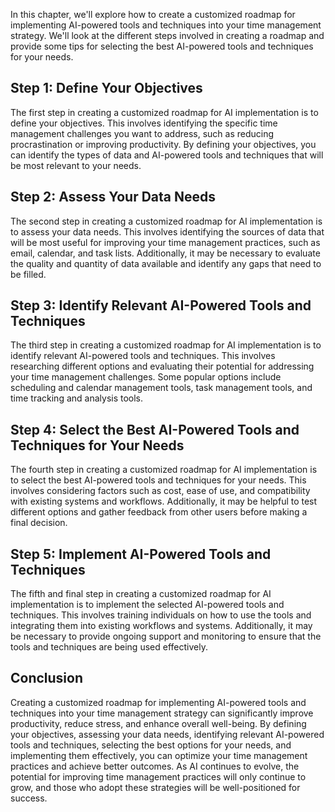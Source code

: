 

In this chapter, we'll explore how to create a customized roadmap for implementing AI-powered tools and techniques into your time management strategy. We'll look at the different steps involved in creating a roadmap and provide some tips for selecting the best AI-powered tools and techniques for your needs.

Step 1: Define Your Objectives
------------------------------

The first step in creating a customized roadmap for AI implementation is to define your objectives. This involves identifying the specific time management challenges you want to address, such as reducing procrastination or improving productivity. By defining your objectives, you can identify the types of data and AI-powered tools and techniques that will be most relevant to your needs.

Step 2: Assess Your Data Needs
------------------------------

The second step in creating a customized roadmap for AI implementation is to assess your data needs. This involves identifying the sources of data that will be most useful for improving your time management practices, such as email, calendar, and task lists. Additionally, it may be necessary to evaluate the quality and quantity of data available and identify any gaps that need to be filled.

Step 3: Identify Relevant AI-Powered Tools and Techniques
---------------------------------------------------------

The third step in creating a customized roadmap for AI implementation is to identify relevant AI-powered tools and techniques. This involves researching different options and evaluating their potential for addressing your time management challenges. Some popular options include scheduling and calendar management tools, task management tools, and time tracking and analysis tools.

Step 4: Select the Best AI-Powered Tools and Techniques for Your Needs
----------------------------------------------------------------------

The fourth step in creating a customized roadmap for AI implementation is to select the best AI-powered tools and techniques for your needs. This involves considering factors such as cost, ease of use, and compatibility with existing systems and workflows. Additionally, it may be helpful to test different options and gather feedback from other users before making a final decision.

Step 5: Implement AI-Powered Tools and Techniques
-------------------------------------------------

The fifth and final step in creating a customized roadmap for AI implementation is to implement the selected AI-powered tools and techniques. This involves training individuals on how to use the tools and integrating them into existing workflows and systems. Additionally, it may be necessary to provide ongoing support and monitoring to ensure that the tools and techniques are being used effectively.

Conclusion
----------

Creating a customized roadmap for implementing AI-powered tools and techniques into your time management strategy can significantly improve productivity, reduce stress, and enhance overall well-being. By defining your objectives, assessing your data needs, identifying relevant AI-powered tools and techniques, selecting the best options for your needs, and implementing them effectively, you can optimize your time management practices and achieve better outcomes. As AI continues to evolve, the potential for improving time management practices will only continue to grow, and those who adopt these strategies will be well-positioned for success.
